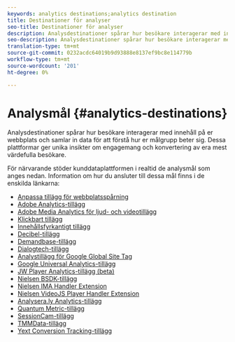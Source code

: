 ```yaml
---
keywords: analytics destinations;analytics destination
title: Destinationer för analyser
seo-title: Destinationer för analyser
description: Analysdestinationer spårar hur besökare interagerar med innehåll på er webbplats och samlar in data för att förstå hur er målgrupp beter sig. Dessa plattformar ger unika insikter om engagemang och konvertering av era mest värdefulla besökare.
seo-description: Analysdestinationer spårar hur besökare interagerar med innehåll på er webbplats och samlar in data för att förstå hur er målgrupp beter sig. Dessa plattformar ger unika insikter om engagemang och konvertering av era mest värdefulla besökare.
translation-type: tm+mt
source-git-commit: 0232acdc64019b9d93888e8137ef9bc8e114779b
workflow-type: tm+mt
source-wordcount: '201'
ht-degree: 0%

---
```



# Analysmål {#analytics-destinations}

Analysdestinationer spårar hur besökare interagerar med innehåll på er webbplats och samlar in data för att förstå hur er målgrupp beter sig. Dessa plattformar ger unika insikter om engagemang och konvertering av era mest värdefulla besökare.

För närvarande stöder kunddataplattformen i realtid de analysmål som anges nedan. Information om hur du ansluter till dessa mål finns i de enskilda länkarna:

* [Anpassa tillägg för webbplatsspårning](/help/rtcdp/destinations/adform-extension.md)
* [Adobe Analytics-tillägg](/help/rtcdp/destinations/adobe-analytics-extension.md)
* [Adobe Media Analytics för ljud- och videotillägg](/help/rtcdp/destinations/adobe-video-analytics-extension.md)
* [Klickbart tillägg](/help/rtcdp/destinations/clicktale-extension.md)
* [Innehållsfyrkantigt tillägg](/help/rtcdp/destinations/contentsquare-extension.md)
* [Decibel-tillägg](/help/rtcdp/destinations/decibel-extension.md)
* [Demandbase-tillägg](/help/rtcdp/destinations/demandbase-extension.md)
* [Dialogtech-tillägg](/help/rtcdp/destinations/dialogtech-extension.md)
* [Analystillägg för Google Global Site Tag](/help/rtcdp/destinations/gtag-analytics-extension.md)
* [Google Universal Analytics-tillägg](/help/rtcdp/destinations/google-universal-analytics-extension.md)
* [JW Player Analytics-tillägg (beta)](/help/rtcdp/destinations/jw-player-analytics-extension.md)
* [Nielsen BSDK-tillägg](nielsen-bsdk-extension.md)
* [Nielsen IMA Handler Extension](nielsen-ima-extension.md)
* [Nielsen VideoJS Player Handler Extension](nielsen-videojs-extension.md)
* [Analysera.ly Analytics-tillägg](parsely-extension.md)
* [Quantum Metric-tillägg](quantum-metric-extension.md)
* [SessionCam-tillägg](sessioncam-extension.md)
* [TMMData-tillägg](tmmdata-extension.md)
* [Yext Conversion Tracking-tillägg](yext-extension.md)
